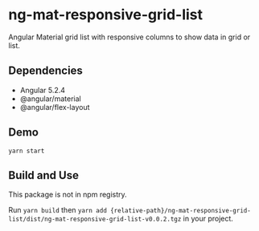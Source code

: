 # ng-mat-responsive-grid-list

Angular Material grid list with responsive columns to show data in grid or list.

## Dependencies
- Angular 5.2.4
- @angular/material
- @angular/flex-layout

## Demo
```yarn start```

## Build and Use
This package is not in npm registry.

Run ```yarn build``` then ```yarn add {relative-path}/ng-mat-responsive-grid-list/dist/ng-mat-responsive-grid-list-v0.0.2.tgz``` in your project.

